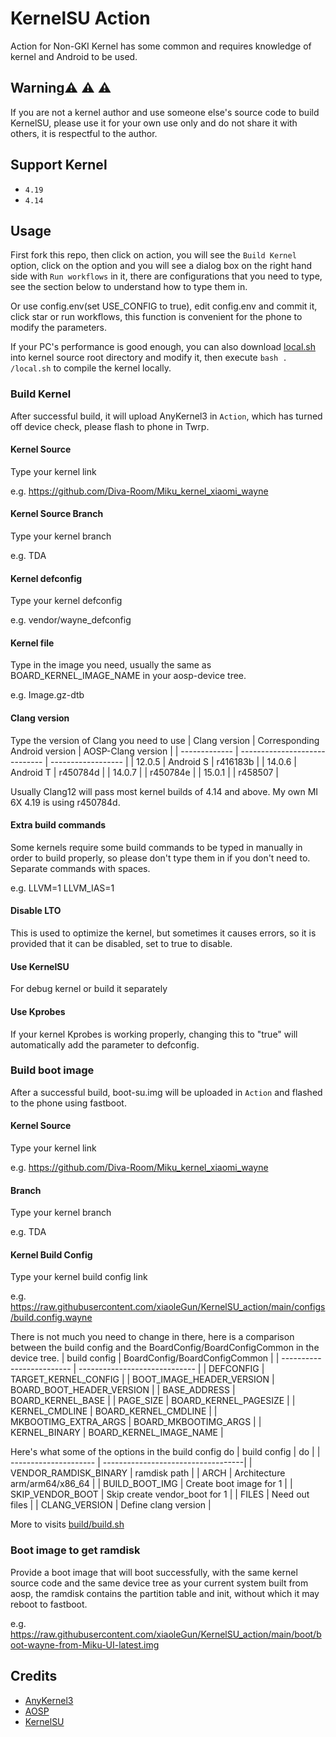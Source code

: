 # KernelSU Action

Action for Non-GKI Kernel has some common and requires knowledge of kernel and Android to be used.

## Warning:warning: :warning: :warning:

If you are not a kernel author and use someone else's source code to build KernelSU, please use it for your own use only and do not share it with others, it is respectful to the author.

## Support Kernel

- `4.19`
- `4.14`

## Usage

First fork this repo, then click on action, you will see the `Build Kernel` option, click on the option and you will see a dialog box on the right hand side with `Run workflows` in it, there are configurations that you need to type, see the section below to understand how to type them in.

Or use config.env(set USE_CONFIG to true), edit config.env and commit it, click star or run workflows, this function is convenient for the phone to modify the parameters.

If your PC's performance is good enough, you can also download [local.sh](https://github.com/xiaoleGun/KernelSU_Action/blob/main/local.sh) into kernel source root directory and modify it, then execute `bash . /local.sh` to compile the kernel locally.

### Build Kernel

After successful build, it will upload AnyKernel3 in `Action`, which has turned off device check, please flash to phone in Twrp.

#### Kernel Source

Type your kernel link

e.g. https://github.com/Diva-Room/Miku_kernel_xiaomi_wayne

#### Kernel Source Branch

Type your kernel branch

e.g. TDA

#### Kernel defconfig

Type your kernel defconfig

e.g. vendor/wayne_defconfig

#### Kernel file

Type in the image you need, usually the same as BOARD_KERNEL_IMAGE_NAME in your aosp-device tree.

e.g. Image.gz-dtb

#### Clang version

Type the version of Clang you need to use
| Clang version | Corresponding Android version | AOSP-Clang version |
| ------------- | ----------------------------- | ------------------ |
| 12.0.5 | Android S | r416183b |
| 14.0.6 | Android T | r450784d |
| 14.0.7 | | r450784e |
| 15.0.1 | | r458507 |

Usually Clang12 will pass most kernel builds of 4.14 and above.
My own MI 6X 4.19 is using r450784d.

#### Extra build commands

Some kernels require some build commands to be typed in manually in order to build properly, so please don't type them in if you don't need to.
Separate commands with spaces.

e.g. LLVM=1 LLVM_IAS=1

#### Disable LTO

This is used to optimize the kernel, but sometimes it causes errors, so it is provided that it can be disabled, set to true to disable.

#### Use KernelSU

For debug kernel or build it separately

#### Use Kprobes

If your kernel Kprobes is working properly, changing this to "true" will automatically add the parameter to defconfig.

### Build boot image

After a successful build, boot-su.img will be uploaded in `Action` and flashed to the phone using fastboot.

#### Kernel Source

Type your kernel link

e.g. https://github.com/Diva-Room/Miku_kernel_xiaomi_wayne

#### Branch

Type your kernel branch

e.g. TDA

#### Kernel Build Config

Type your kernel build config link

e.g. https://raw.githubusercontent.com/xiaoleGun/KernelSU_action/main/configs/build.config.wayne

There is not much you need to change in there, here is a comparison between the build config and the BoardConfig/BoardConfigCommon in the device tree.
| build config | BoardConfig/BoardConfigCommon |
| ------------------------- | ----------------------------- |
| DEFCONFIG | TARGET_KERNEL_CONFIG |
| BOOT_IMAGE_HEADER_VERSION | BOARD_BOOT_HEADER_VERSION |
| BASE_ADDRESS | BOARD_KERNEL_BASE |
| PAGE_SIZE | BOARD_KERNEL_PAGESIZE |
| KERNEL_CMDLINE | BOARD_KERNEL_CMDLINE |
| MKBOOTIMG_EXTRA_ARGS | BOARD_MKBOOTIMG_ARGS |
| KERNEL_BINARY | BOARD_KERNEL_IMAGE_NAME |

Here's what some of the options in the build config do
| build config | do |
| --------------------- | -----------------------------------|
| VENDOR_RAMDISK_BINARY | ramdisk path |
| ARCH | Architecture arm/arm64/x86_64 |
| BUILD_BOOT_IMG | Create boot image for 1 |
| SKIP_VENDOR_BOOT | Skip create vendor_boot for 1 |
| FILES | Need out files |
| CLANG_VERSION | Define clang version |

More to visits [build/build.sh](https://android.googlesource.com/kernel/build/+/refs/heads/master-kernel-build-2022/build.sh)

### Boot image to get ramdisk

Provide a boot image that will boot successfully, with the same kernel source code and the same device tree as your current system built from aosp, the ramdisk contains the partition table and init, without which it may reboot to fastboot.

e.g. https://raw.githubusercontent.com/xiaoleGun/KernelSU_action/main/boot/boot-wayne-from-Miku-UI-latest.img

## Credits

- [AnyKernel3](https://github.com/osm0sis/AnyKernel3)
- [AOSP](https://android.googlesource.com)
- [KernelSU](https://github.com/tiann/KernelSU)
